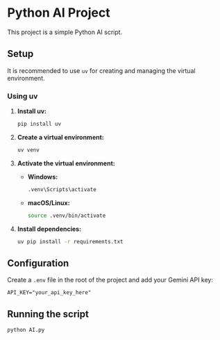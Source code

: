 # Python AI Project

This project is a simple Python AI script.

## Setup

It is recommended to use `uv` for creating and managing the virtual environment.

### Using uv

1. **Install uv:**
   ```bash
   pip install uv
   ```

2. **Create a virtual environment:**
   ```bash
   uv venv
   ```

3. **Activate the virtual environment:**
   - **Windows:**
     ```bash
     .venv\Scripts\activate
     ```
   - **macOS/Linux:**
     ```bash
     source .venv/bin/activate
     ```

4. **Install dependencies:**
   ```bash
   uv pip install -r requirements.txt
   ```

## Configuration

Create a `.env` file in the root of the project and add your Gemini API key:

```
API_KEY="your_api_key_here"
```

## Running the script

```bash
python AI.py
```
